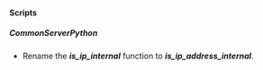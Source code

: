 
#### Scripts

##### CommonServerPython

- Rename the ***is_ip_internal*** function to ***is_ip_address_internal***.

